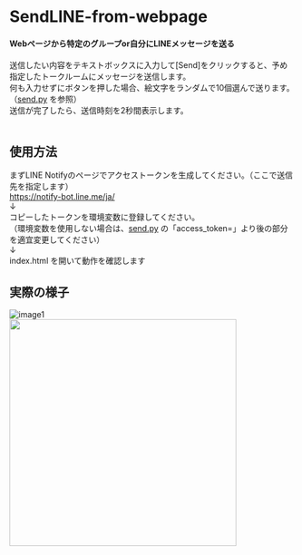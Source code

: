 # SendLINE-from-webpage
#### Webページから特定のグループor自分にLINEメッセージを送る

送信したい内容をテキストボックスに入力して[Send]をクリックすると、予め指定したトークルームにメッセージを送信します。<br>
何も入力せずにボタンを押した場合、絵文字をランダムで10個選んで送ります。（[send.py](send.py) を参照）<br>
送信が完了したら、送信時刻を2秒間表示します。<br>
<br>

## 使用方法
まずLINE Notifyのページでアクセストークンを生成してください。（ここで送信先を指定します）<br>
https://notify-bot.line.me/ja/<br>
↓<br>
コピーしたトークンを環境変数に登録してください。<br>
（環境変数を使用しない場合は、[send.py](send.py) の「access_token=」より後の部分を適宜変更してください）<br>
↓<br>
index.html を開いて動作を確認します

## 実際の様子
![image1](https://user-images.githubusercontent.com/74450836/140334090-7819efd3-8e3f-4228-964b-e4617cf22766.png)
<br>
<img width="400" src="https://user-images.githubusercontent.com/74450836/140334096-8d862a17-bf0d-4bc3-925f-646d82091e87.png">
<br>
